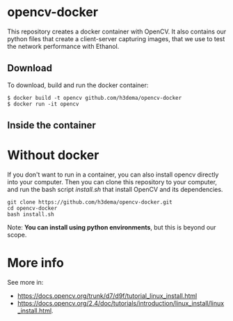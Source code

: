 # opencv-docker

This repository creates a docker container with OpenCV.
It also contains our python files that create a client-server capturing images, that we use to test the network performance with Ethanol.

## Download

To download, build and run the docker container:
```
$ docker build -t opencv github.com/h3dema/opencv-docker
$ docker run -it opencv
```

## Inside the container



# Without docker

If you don't want to run in a container, you can also install opencv directly into your computer.
Then you can clone this repository to your computer, and run the bash script *install.sh* that install OpenCV and its dependencies.


```
git clone https://github.com/h3dema/opencv-docker.git
cd opencv-docker
bash install.sh
```

Note: **You can install using python environments**, but this is beyond our scope.


# More info

See more in:
* https://docs.opencv.org/trunk/d7/d9f/tutorial_linux_install.html
* https://docs.opencv.org/2.4/doc/tutorials/introduction/linux_install/linux_install.html.
